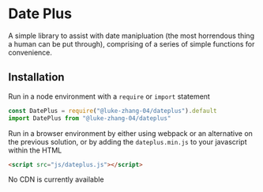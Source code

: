 # Date Plus

A simple library to assist with date manipluation (the most horrendous thing a human can be put through), comprising of a series of simple functions for convenience.

## Installation
Run in a node environment with a `require` or `import` statement
```js
const DatePlus = require("@luke-zhang-04/dateplus").default
import DatePlus from "@luke-zhang-04/dateplus"
```

Run in a browser environment by either using webpack or an alternative on the previous solution, or by adding the `dateplus.min.js` to your javascript within the HTML
```html
<script src="js/dateplus.js"></script>
```

No CDN is currently available
